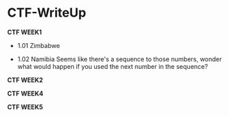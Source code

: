 # CTF-WriteUp

**CTF WEEK1** 
- 1.01 Zimbabwe 
   
- 1.02 Namibia 
   Seems like there's a sequence to those numbers, wonder what would happen if you used the next number in the sequence?

**CTF WEEK2**
  
**CTF WEEK4**
  
**CTF WEEK5**

